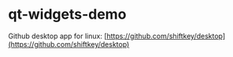 # qt-widgets-demo
 
Github desktop app for linux: [https://github.com/shiftkey/desktop](https://github.com/shiftkey/desktop)